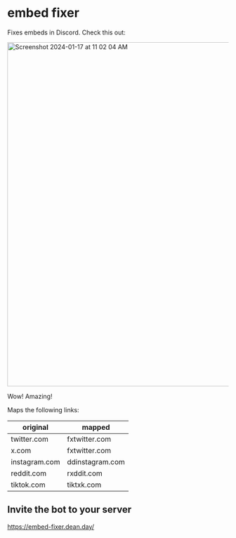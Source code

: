 # embed fixer

Fixes embeds in Discord. Check this out:

<img width="784" alt="Screenshot 2024-01-17 at 11 02 04 AM" src="https://github.com/deanveloper/embed-fixer/assets/3196327/99cf00f2-d259-4f30-8f21-c66fd95d5213">

Wow! Amazing!

Maps the following links:

| original | mapped |
| --- | --- |
| twitter.com | fxtwitter.com |
| x.com | fxtwitter.com |
| instagram.com | ddinstagram.com |
| reddit.com | rxddit.com |
| tiktok.com | tiktxk.com |

## Invite the bot to your server

https://embed-fixer.dean.day/
